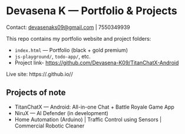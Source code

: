 # Devasena K — Portfolio & Projects

Contact: devasenaks09@gmail.com | 7550349939

This repo contains my portfolio website and project folders:
- `index.html` — Portfolio (black + gold premium)
- `js-playground/`, `todo-app/`, etc.
- Project link- https://github.com/Devasena-K09/TitanChatX-Android

Live site: https://<your-username>.github.io/<repo-name>/

## Projects of note
- TitanChatX — Android: All-in-one Chat + Battle Royale Game App
- NiruX — AI Defender (in development)
- Home Automation (Arduino) | Traffic Control using Sensors | Commercial Robotic Cleaner
